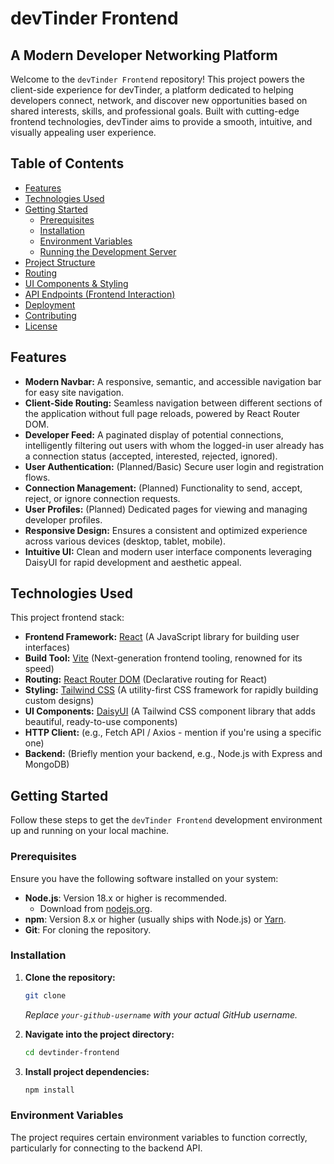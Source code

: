 
# devTinder Frontend

## A Modern Developer Networking Platform

 Welcome to the `devTinder Frontend` repository! 
 This project powers the client-side experience for devTinder, a platform dedicated to helping developers connect, network, and discover new opportunities based on shared interests, skills, and professional goals. Built with cutting-edge frontend technologies, devTinder aims to provide a smooth, intuitive, and visually appealing user experience.

## Table of Contents

* [Features](#features)
* [Technologies Used](#technologies-used)
* [Getting Started](#getting-started)
    * [Prerequisites](#prerequisites)
    * [Installation](#installation)
    * [Environment Variables](#environment-variables)
    * [Running the Development Server](#running-the-development-server)
* [Project Structure](#project-structure)
* [Routing](#routing)
* [UI Components & Styling](#ui-components--styling)
* [API Endpoints (Frontend Interaction)](#api-endpoints-frontend-interaction)
* [Deployment](#deployment)
* [Contributing](#contributing)
* [License](#license)

## Features

* **Modern Navbar:** A responsive, semantic, and accessible navigation bar for easy site navigation.
* **Client-Side Routing:** Seamless navigation between different sections of the application without full page reloads, powered by React Router DOM.
* **Developer Feed:** A paginated display of potential connections, intelligently filtering out users with whom the logged-in user already has a connection status (accepted, interested, rejected, ignored).
* **User Authentication:** (Planned/Basic) Secure user login and registration flows.
* **Connection Management:** (Planned) Functionality to send, accept, reject, or ignore connection requests.
* **User Profiles:** (Planned) Dedicated pages for viewing and managing developer profiles.
* **Responsive Design:** Ensures a consistent and optimized experience across various devices (desktop, tablet, mobile).
* **Intuitive UI:** Clean and modern user interface components leveraging DaisyUI for rapid development and aesthetic appeal.

## Technologies Used

This project frontend stack:

* **Frontend Framework:** [React](https://react.dev/) (A JavaScript library for building user interfaces)
* **Build Tool:** [Vite](https://vitejs.dev/) (Next-generation frontend tooling, renowned for its speed)
* **Routing:** [React Router DOM](https://reactrouter.com/en/main) (Declarative routing for React)
* **Styling:** [Tailwind CSS](https://tailwindcss.com/) (A utility-first CSS framework for rapidly building custom designs)
* **UI Components:** [DaisyUI](https://daisyui.com/) (A Tailwind CSS component library that adds beautiful, ready-to-use components)
* **HTTP Client:** (e.g., Fetch API / Axios - mention if you're using a specific one)
* **Backend:** (Briefly mention your backend, e.g., Node.js with Express and MongoDB)

## Getting Started

Follow these steps to get the `devTinder Frontend` development environment up and running on your local machine.

### Prerequisites

Ensure you have the following software installed on your system:

* **Node.js**: Version 18.x or higher is recommended.
    * Download from [nodejs.org](https://nodejs.org/).
* **npm**: Version 8.x or higher (usually ships with Node.js) or [Yarn](https://yarnpkg.com/).
* **Git**: For cloning the repository.

### Installation

1.  **Clone the repository:**
    ```bash
    git clone 
    ```
    *Replace `your-github-username` with your actual GitHub username.*

2.  **Navigate into the project directory:**
    ```bash
    cd devtinder-frontend
    ```

3.  **Install project dependencies:**
    ```bash
    npm install

    ```

### Environment Variables

The project requires certain environment variables to function correctly, particularly for connecting to the backend API.


